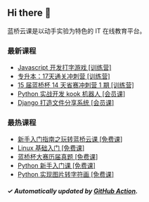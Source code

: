 ## Hi there 👋

蓝桥云课是以动手实验为特色的 IT 在线教育平台。

### 最新课程

<!-- LATEST:START -->
- [Javascript 开发打字游戏 [训练营]](https://www.lanqiao.cn/courses/31256/)
- [专升本：17天通关冲刺营 [训练营]](https://www.lanqiao.cn/courses/29635/)
- [15 届蓝桥杯 14 天省赛冲刺营 1 期 [训练营]](https://www.lanqiao.cn/courses/31015/)
- [Python 实战开发 kook 机器人 [会员课]](https://www.lanqiao.cn/courses/18797/)
- [Django 打造文件分享系统 [会员课]](https://www.lanqiao.cn/courses/993/)
<!-- LATEST:END -->

### 最热课程

<!-- HOTEST:START -->
- [新手入门指南之玩转蓝桥云课 [免费课]](https://www.lanqiao.cn/courses/63/)
- [Linux 基础入门 [免费课]](https://www.lanqiao.cn/courses/1/)
- [蓝桥杯大赛历届真题 [免费课]](https://www.lanqiao.cn/courses/2786/)
- [Python 新手入门课 [免费课]](https://www.lanqiao.cn/courses/1330/)
- [Python 实现图片转字符画 [免费课]](https://www.lanqiao.cn/courses/370/)
<!-- HOTEST:END -->

##### ✓ Automatically updated by [GitHub Action](https://github.com/lanqiao-courses/.github/actions/workflows/update.yml).
